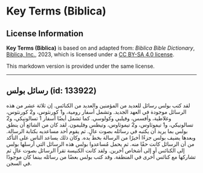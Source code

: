 # Key Terms (Biblica)

## License Information

**Key Terms (Biblica)** is based on and adapted from: _Biblica Bible Dictionary_, [Biblica, Inc.](https://www.biblica.com/), 2023, which is licensed under a [CC BY-SA 4.0 license](https://creativecommons.org/licenses/by-sa/4.0/legalcode.en).

This markdown version is provided under the same license.



--------------------------------

## رسائل بولس (id: 133922)

لقد كتب بولس رسائل للعديد من المؤمنين والعديد من الكنائس. إن ثلاثة عشر من هذه الرسائل موجودة في العهد الجديد. وتشمل أسفار رومية، و1 كورنثوس، و2 كورنثوس، وغلاطية، وأفسس، وفيلبي وكولوسي. كما تشمل أيضًا أسفار 1 تسالونيكي، و2 تسالونيكي، و1 تيموثاوس، و2 تيموثاوس، وتيطس وفليمون. لقد كان من الشائع أن ينطق بولس بما يريد أن يكتبه في رسائله بصوت عالٍ. ثم يقوم أحد مساعديه بكتابة الرسالة. وبعدها يضيف بولس جزءًا أخيرًا من الرسالة بخط يده. وكان ذلك يساعد الناس على التأكد من أن الرسائل كانت حقًا منه. ثم يحمل مُساعدوا بولس هذه الرسائل التي أرسلها بولس إلى الكنائس أو إلى أشخاص آخرين. ولقد كانت الكنيسة تقرأ الرسائل بصوت عالٍ ثم تشاركها مع كنائس أخرى في المنطقة. وقد كتب بولس بعضًا من رسائله بينما كان موجودًا في السجن.


